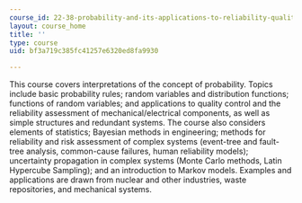 ```yaml
---
course_id: 22-38-probability-and-its-applications-to-reliability-quality-control-and-risk-assessment-fall-2005
layout: course_home
title: ''
type: course
uid: bf3a719c385fc41257e6320ed8fa9930

---
```

This course covers interpretations of the concept of probability. Topics include basic probability rules; random variables and distribution functions; functions of random variables; and applications to quality control and the reliability assessment of mechanical/electrical components, as well as simple structures and redundant systems. The course also considers elements of statistics; Bayesian methods in engineering; methods for reliability and risk assessment of complex systems (event-tree and fault-tree analysis, common-cause failures, human reliability models); uncertainty propagation in complex systems (Monte Carlo methods, Latin Hypercube Sampling); and an introduction to Markov models. Examples and applications are drawn from nuclear and other industries, waste repositories, and mechanical systems.
